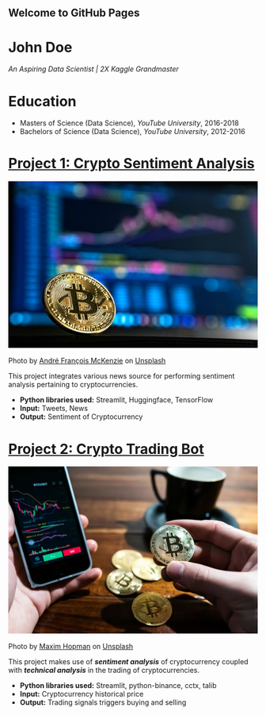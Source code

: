 ## Welcome to GitHub Pages

# John Doe
*An Aspiring Data Scientist | 2X Kaggle Grandmaster*

# Education
* Masters of Science (Data Science), *YouTube University*, 2016-2018
* Bachelors of Science (Data Science), *YouTube University*, 2012-2016

# [Project 1: Crypto Sentiment Analysis](http://youtube.com/dataprofessor)
![alt text](andre-francois-mckenzie-iGYiBhdNTpE-unsplash.jpg)

Photo by <a href="https://unsplash.com/@silverhousehd?utm_source=unsplash&utm_medium=referral&utm_content=creditCopyText">André François McKenzie</a> on <a href="https://unsplash.com/s/photos/cryptocurrency?utm_source=unsplash&utm_medium=referral&utm_content=creditCopyText">Unsplash</a>

This project integrates various news source for performing sentiment analysis pertaining to cryptocurrencies.
* **Python libraries used:** Streamlit, Huggingface, TensorFlow
* **Input:** Tweets, News
* **Output:** Sentiment of Cryptocurrency

# [Project 2: Crypto Trading Bot](http://youtube.com/dataprofessor)
![alt text](wance-paleri-NvZQct9lZmU-unsplash.jpg)

Photo by <a href="https://unsplash.com/@nampoh?utm_source=unsplash&utm_medium=referral&utm_content=creditCopyText">Maxim Hopman</a> on <a href="https://unsplash.com/s/photos/cryptocurrency-trading?utm_source=unsplash&utm_medium=referral&utm_content=creditCopyText">Unsplash</a>

This project makes use of ***sentiment analysis*** of cryptocurrency coupled with ***technical analysis*** in the trading of cryptocurrencies.
* **Python libraries used:** Streamlit, python-binance, cctx, talib
* **Input:** Cryptocurrency historical price
* **Output:** Trading signals triggers buying and selling
